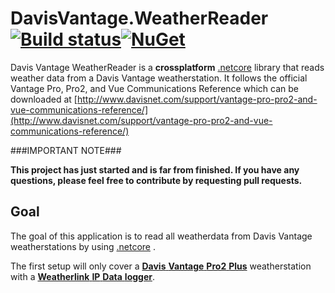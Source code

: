 
# DavisVantage.WeatherReader [![Build status](https://ci.appveyor.com/api/projects/status/2w2e1oa30glhatvc/branch/master?svg=true)](https://ci.appveyor.com/project/mkeymolen/davisvantage-weatherreader/branch/master)[![NuGet](https://img.shields.io/nuget/vpre/DavisVantage.WeatherReader.svg?maxAge=2592000)](https://www.nuget.org/packages/DavisVantage.WeatherReader/) 
Davis Vantage WeatherReader is a **crossplatform** [.netcore](https://www.microsoft.com/net/core) library that reads weather data from a Davis Vantage weatherstation. It follows the official Vantage Pro, Pro2, and Vue Communications Reference which can be downloaded at [http://www.davisnet.com/support/vantage-pro-pro2-and-vue-communications-reference/](http://www.davisnet.com/support/vantage-pro-pro2-and-vue-communications-reference/)

###IMPORTANT NOTE###

**This project has just started and is far from finished. If you have any questions, please feel free to contribute by requesting pull requests.**

## Goal
The goal of this application is to read all weatherdata from Davis Vantage weatherstations by using [.netcore](https://www.microsoft.com/net/core) . 

The first setup will only cover a [**Davis** **Vantage** **Pro2** **Plus**](http://www.davisnet.com/solution/vantage-pro2-plus/) weatherstation with a [**Weatherlink** **IP** **Data** **logger**](http://www.davisnet.com/product/weatherlinkip-for-vantage-stations/). 